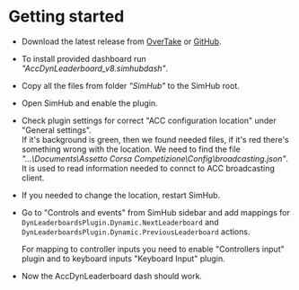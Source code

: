 # Getting started

* Download the latest release from [OverTake][OverTakeDownload] or [GitHub][GitHubReleases].
* To install provided dashboard run *"AccDynLeaderboard_v8.simhubdash"*.
* Copy all the files from folder *"SimHub"* to the SimHub root.
* Open SimHub and enable the plugin.
* Check plugin settings for correct "ACC configuration location" under "General settings".  
  If it's background is green, then we found needed files, if it's red there's something wrong with the location. 
  We need to find the file *"...\Documents\Assetto Corsa Competizione\Config\broadcasting.json"*. 
  It is used to read information needed to connct to ACC broadcasting client.
* If you needed to change the location, restart SimHub.
* Go to "Controls and events" from SimHub sidebar and add mappings for 
  `DynLeaderboardsPlugin.Dynamic.NextLeaderboard` and `DynLeaderboardsPlugin.Dynamic.PreviousLeaderboard` actions. 

	For mapping to controller inputs you need to enable "Controllers input" plugin and to keyboard inputs "Keyboard Input" plugin.
    
* Now the AccDynLeaderboard dash should work.

[OverTakeDownload]: https://www.racedepartment.com/downloads/acc-simhub-dynamic-leaderboards-plugin.50424/
[GitHubReleases]: https://github.com/kaiusl/KLPlugins.Leaderboard/releases

